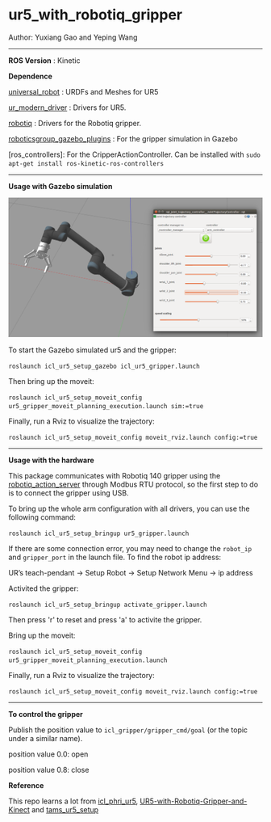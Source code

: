 # ur5_with_robotiq_gripper
Author: Yuxiang Gao and Yeping Wang

---
__ROS Version__ : Kinetic

__Dependence__

[universal_robot](https://github.com/ros-industrial/universal_robot) : URDFs and Meshes for UR5

[ur_modern_driver](https://github.com/ros-industrial/ur_modern_driver) : Drivers for UR5.

[robotiq](https://github.com/ros-industrial/robotiq) : Drivers for the Robotiq gripper.

[roboticsgroup_gazebo_plugins](https://github.com/roboticsgroup/roboticsgroup_gazebo_plugins) : For the gripper simulation in Gazebo

[ros_controllers]: For the CripperActionController. Can be installed with `sudo apt-get install ros-kinetic-ros-controllers`

---

__Usage with Gazebo simulation__

![](img/simulation.png)

To start the Gazebo simulated ur5 and the gripper:

```roslaunch icl_ur5_setup_gazebo icl_ur5_gripper.launch```

Then bring up the moveit:

```roslaunch icl_ur5_setup_moveit_config ur5_gripper_moveit_planning_execution.launch sim:=true```

Finally, run a Rviz to visualize the trajectory:

```roslaunch icl_ur5_setup_moveit_config moveit_rviz.launch config:=true```

---

__Usage with the hardware__

This package communicates with Robotiq 140 gripper using the [robotiq_action_server](https://github.com/ros-industrial/robotiq/tree/kinetic-devel/robotiq_2f_gripper_action_server) through Modbus RTU protocol, so the first step to do is to connect the gripper using USB.

To bring up the whole arm configuration with all drivers, you can use the following command:

```roslaunch icl_ur5_setup_bringup ur5_gripper.launch```

If there are some connection error, you may need to change the `robot_ip` and `gripper_port` in the launch file. To find the robot ip address:

UR’s teach-pendant -> Setup Robot -> Setup Network Menu -> ip address

Activited the gripper:

```roslaunch icl_ur5_setup_bringup activate_gripper.launch```

Then press 'r' to reset and press 'a' to activite the gripper.

Bring up the moveit:

```roslaunch icl_ur5_setup_moveit_config ur5_gripper_moveit_planning_execution.launch```

Finally, run a Rviz to visualize the trajectory:

```roslaunch icl_ur5_setup_moveit_config moveit_rviz.launch config:=true```

---

__To control the gripper__

Publish the position value to `icl_gripper/gripper_cmd/goal` (or the topic under a similar name). 

position value 0.0: open

position value 0.8: close

__Reference__

This repo learns a lot from [icl_phri_ur5](https://github.com/intuitivecomputing/icl_phri_ur5), [UR5-with-Robotiq-Gripper-and-Kinect](https://github.com/philwall3/UR5-with-Robotiq-Gripper-and-Kinect) and [tams_ur5_setup](https://github.com/TAMS-Group/tams_ur5_setup)
